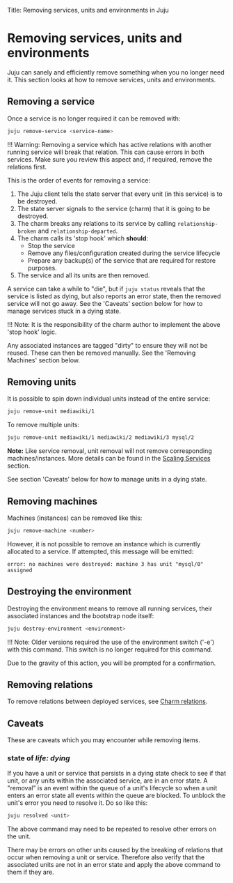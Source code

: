 Title: Removing services, units and environments in Juju


# Removing services, units and environments

Juju can sanely and efficiently remove something when you no longer need it.
This section looks at how to remove services, units and environments.


## Removing a service

Once a service is no longer required it can be removed with:

```bash
juju remove-service <service-name>
```

!!! Warning: Removing a service which has active relations with another
running service will break that relation. This can cause errors in both
services. Make sure you review this aspect and, if required, remove the
relations first.

This is the order of events for removing a service:

1. The Juju client tells the state server that every unit (in this service) is
to be destroyed.
1. The state server signals to the service (charm) that it is going to be
destroyed.
1. The charm breaks any relations to its service by calling `relationship-broken`
and `relationship-departed`.
1. The charm calls its 'stop hook' which **should**:
    - Stop the service
    - Remove any files/configuration created during the service lifecycle
    - Prepare any backup(s) of the service that are required for restore purposes.
1. The service and all its units are then removed.

A service can take a while to "die", but if `juju status` reveals that the
service is listed as dying, but also reports an error state, then the removed
service will not go away. See the 'Caveats' section below for how to manage services
stuck in a dying state.

!!! Note: It is the responsibility of the charm author to implement the above
'stop hook' logic.

Any associated instances are tagged "dirty" to ensure they will not be reused.
These can then be removed manually. See the 'Removing Machines' section below.


## Removing units

It is possible to spin down individual units instead of the entire service:

```bash
juju remove-unit mediawiki/1
```

To remove multiple units:

```bash
juju remove-unit mediawiki/1 mediawiki/2 mediawiki/3 mysql/2
```

**Note:** Like service removal, unit removal will not remove corresponding
machines/instances. More details can be found in the
[Scaling Services](./charms-scaling.html) section.

See section 'Caveats' below for how to manage units in a dying state.


## Removing machines

Machines (instances) can be removed like this:

```bash
juju remove-machine <number>
```

However, it is not possible to remove an instance which is currently allocated
to a service. If attempted, this message will be emitted:

```no-highlight
error: no machines were destroyed: machine 3 has unit "mysql/0" assigned
```


## Destroying the environment

Destroying the environment means to remove all running services, their
associated instances and the bootstrap node itself:

```bash
juju destroy-environment <environment>
```

!!! Note: Older versions required the use of the environment switch ('-e') with
this command. This switch is no longer required for this command.

Due to the gravity of this action, you will be prompted for a confirmation.


## Removing relations

To remove relations between deployed services, see
[Charm relations](charms-relations.html#removing).


## Caveats

These are caveats which you may encounter while removing items.

### state of *life: dying*

If you have a unit or service that persists in a dying state check to see if
that unit, or any units within the associated service, are in an error state. A
"removal" is an event within the queue of a unit's lifecycle so when a unit
enters an error state all events within the queue are blocked. To unblock the
unit's error you need to resolve it. Do so like this:

```bash
juju resolved <unit>
```

The above command may need to be repeated to resolve other errors on the unit.

There may be errors on other units caused by the breaking of relations that
occur when removing a unit or service. Therefore also verify that the
associated units are not in an error state and apply the above command to them
if they are.
